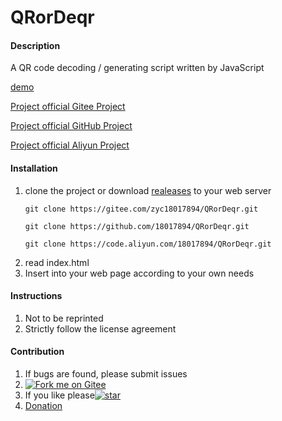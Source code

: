 # QRorDeqr

#### Description
A QR code decoding / generating script written by JavaScript

[demo](https://zyc18017894.gitee.io/qrordeqr/)

[Project official Gitee Project](https://gitee.com/zyc18017894/QRorDeqr)

[Project official GitHub Project](https://github.com/18017894/QRorDeqr)

[Project official Aliyun Project](https://code.aliyun.com/18017894/QRorDeqr.git)


#### Installation

1.  clone the project or download [realeases](https://gitee.com/zyc18017894/QRorDeqr/releases) to your web server
    ```
    git clone https://gitee.com/zyc18017894/QRorDeqr.git
    ```
    ```
    git clone https://github.com/18017894/QRorDeqr.git
    ```
    ```
    git clone https://code.aliyun.com/18017894/QRorDeqr.git
    ```
2.  read index.html
3.  Insert into your web page according to your own needs

#### Instructions

1.  Not to be reprinted
2.  Strictly follow the license agreement

#### Contribution

1.  If bugs are found, please submit issues
2.  [![Fork me on Gitee](https://gitee.com/zyc18017894/QRorDeqr/widgets/widget_3.svg)](https://gitee.com/zyc18017894/QRorDeqr)
3.  If you like please[![star](https://gitee.com/zyc18017894/QRorDeqr/badge/star.svg?theme=white)](https://gitee.com/zyc18017894/QRorDeqr/stargazers)
4.  [Donation](https://gitee.com/zyc18017894/QrorDeqr#%E6%8D%90%E8%B5%A0)